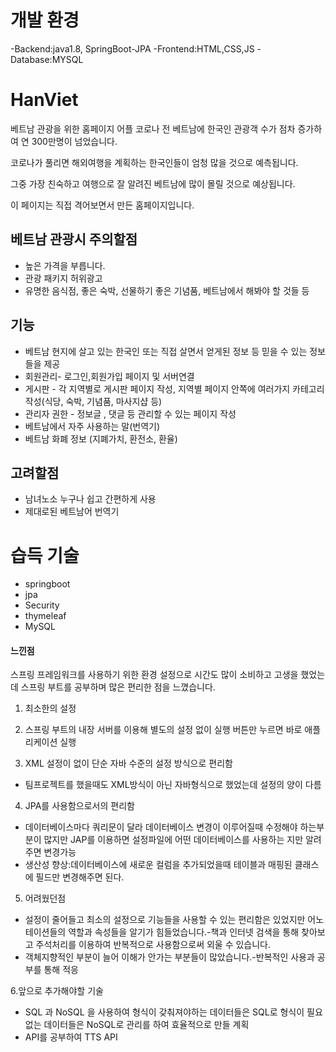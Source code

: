 # 개발 환경
-Backend:java1.8, SpringBoot-JPA
-Frontend:HTML,CSS,JS
-Database:MYSQL
# HanViet
베트남 관광을 위한 홈페이지 어플 코로나 전 베트남에 한국인 관광객 수가 점차 증가하여 연 300만명이 넘었습니다. 

코로나가 풀리면 해외여행을 계획하는 한국인들이 엄청 많을 것으로 예측됩니다. 

그중 가장 친숙하고 여행으로 잘 알려진 베트남에 많이 몰릴 것으로 예상됩니다. 

이 페이지는 직접 격어보면서 만든 홈페이지입니다. 

## 베트남 관광시 주의할점 
- 높은 가격을 부릅니다. 
- 관광 패키지 허위광고 
- 유명한 음식점, 좋은 숙박, 선물하기 좋은 기념품, 베트남에서 해봐야 할 것들 등 

## 기능
- 베트남 현지에 살고 있는 한국인 또는 직접 살면서 얻게된 정보 등 믿을 수 있는 정보들을 제공 
- 회원관리- 로그인,회원가입 페이지 및 서버연결 
- 게시판 - 각 지역별로 게시판 페이지 작성, 지역별 페이지 안쪽에 여러가지 카테고리 작성(식당, 숙박, 기념품, 마사지샵 등) 
- 관리자 권한 - 정보글 , 댓글 등 관리할 수 있는 페이지 작성 
- 베트남에서 자주 사용하는 말(번역기) 
- 베트남 화폐 정보 (지폐가치, 환전소, 환율)

## 고려할점 
- 남녀노소 누구나 쉽고 간편하게 사용 
- 제대로된 베트남어 번역기


# 습득 기술
- springboot
- jpa
- Security
- thymeleaf
- MySQL

#### 느낀점

스프링 프레임워크를 사용하기 위한 환경 설정으로 시간도 많이 소비하고 고생을 했었는데 
스프링 부트를 공부하며 많은 편리한 점을 느꼈습니다.

1. 최소한의 설정

2. 스프링 부트의 내장 서버를 이용해 별도의 설정 없이 실행 버튼만 누르면 바로 애플리케이션 실행

3. XML 설정이 없이 단순 자바 수준의 설정 방식으로 편리함
- 팀프로젝트를 했을때도 XML방식이 아닌 자바형식으로 했었는데 설정의 양이 다름

4. JPA를 사용함으로서의 편리함
- 데이터베이스마다 쿼리문이 달라 데이터베이스 변경이 이루어질때 수정해야 하는부분이 많지만 JAP를 이용하면 설정파일에 어떤 데이터베이스를 사용하는 지만 알려주면 변경가능
- 생산성 향상:데이터베이스에 새로운 컬럼을 추가되었을때 테이블과 매핑된 클래스에 필드만 변경해주면 된다.

5. 어려웠던점
- 설정이 줄어들고 최소의 설정으로 기능들을 사용할 수 있는 편리함은 있었지만 어노테이션들의 역할과 속성들을 알기가 힘들었습니다.-책과 인터넷 검색을 통해 찾아보고 주석처리를 이용하여 반복적으로 사용함으로써 외울 수 있습니다.
- 객체지향적인 부분이 늘어 이해가 안가는 부분들이 많았습니다.-반복적인 사용과 공부를 통해 적응

6.앞으로 추가해야할 기술
- SQL 과 NoSQL 을 사용하여 형식이 갖춰져야하는 데이터들은 SQL로 형식이 필요없는 데이터들은 NoSQL로 관리를 하여 효율적으로 만들 계획
- API를 공부하여 TTS API
